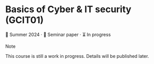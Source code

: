 # Basics of Cyber & IT security (GCIT01)

📆 Summer 2024 &middot; 🧠 Seminar paper &middot; ⏳ In progress

> [!NOTE]
> This course is still a work in progress. Details will be published later.
